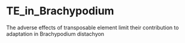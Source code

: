 # TE_in_Brachypodium
The adverse effects of transposable element limit their contribution to adaptation in Brachypodium distachyon
